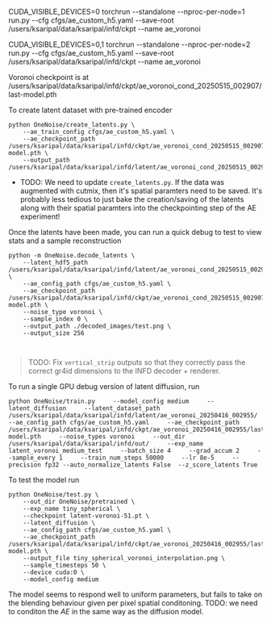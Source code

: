 CUDA_VISIBLE_DEVICES=0 torchrun --standalone --nproc-per-node=1 run.py --cfg cfgs/ae_custom_h5.yaml --save-root /users/ksaripal/data/ksaripal/infd/ckpt --name ae_voronoi

CUDA_VISIBLE_DEVICES=0,1 torchrun --standalone --nproc-per-node=2 run.py --cfg cfgs/ae_custom_h5.yaml --save-root /users/ksaripal/data/ksaripal/infd/ckpt --name ae_voronoi


Voronoi checkpoint is at /users/ksaripal/data/ksaripal/infd/ckpt/ae_voronoi_cond_20250515_002907/last-model.pth

To create latent dataset with pre-trained encoder
```
python OneNoise/create_latents.py \
    --ae_train_config cfgs/ae_custom_h5.yaml \
    --ae_checkpoint_path /users/ksaripal/data/ksaripal/infd/ckpt/ae_voronoi_cond_20250515_002907/last-model.pth \
    --output_path /users/ksaripal/data/ksaripal/infd/latent/ae_voronoi_cond_20250515_002907/latent.hdf5
```



- TODO: We need to update `create_latents.py`. If the data was augmented with cutmix, then it's spatial paramters need to be saved. It's probably less tedious to just bake the creation/saving of the latents along with their spatial paramters into the checkpointing step of the AE experiment!

Once the latents have been made, you can run a quick debug to test to view stats and a sample reconstruction

```
python -m OneNoise.decode_latents \
    --latent_hdf5_path /users/ksaripal/data/ksaripal/infd/latent/ae_voronoi_cond_20250515_002907/latent.hdf5 \
    --ae_config_path cfgs/ae_custom_h5.yaml \
    --ae_checkpoint_path /users/ksaripal/data/ksaripal/infd/ckpt/ae_voronoi_cond_20250515_002907/last-model.pth \
    --noise_type voronoi \
    --sample_index 0 \
    --output_path ./decoded_images/test.png \
    --output_size 256 
 
    
```

> TODO: Fix `vertical_strip` outputs so that they correctly pass the correct gr4id dimensions to the INFD decoder + renderer.

To run a single GPU debug version of latent diffusion, run 

```
python OneNoise/train.py     --model_config medium     --latent_diffusion     --latent_dataset_path /users/ksaripal/data/ksaripal/infd/latent/ae_voronoi_20250416_002955/     --ae_config_path cfgs/ae_custom_h5.yaml     --ae_checkpoint_path /users/ksaripal/data/ksaripal/infd/ckpt/ae_voronoi_20250416_002955/last-model.pth     --noise_types voronoi     --out_dir /users/ksaripal/data/ksaripal/infd/out/     --exp_name latent_voronoi_medium_test     --batch_size 4     --grad_accum 2     --sample_every 1     --train_num_steps 50000     --lr 8e-5     --precision fp32 --auto_normalize_latents False  --z_score_latents True 

```

To test the model run

```
python OneNoise/test.py \
    --out_dir OneNoise/pretrained \
    --exp_name tiny_spherical \
    --checkpoint latent-voronoi-51.pt \
    --latent_diffusion \
    --ae_config_path cfgs/ae_custom_h5.yaml \
    --ae_checkpoint_path /users/ksaripal/data/ksaripal/infd/ckpt/ae_voronoi_20250416_002955/last-model.pth \
    --output_file tiny_spherical_voronoi_interpolation.png \
    --sample_timesteps 50 \
    --device cuda:0 \
    --model_config medium
```

The model seems to respond well to uniform parameters, but fails to take on the blending behaviour given per pixel spatial conditoning.
TODO: we need to conditon the *AE* in the same way as the diffusion model.